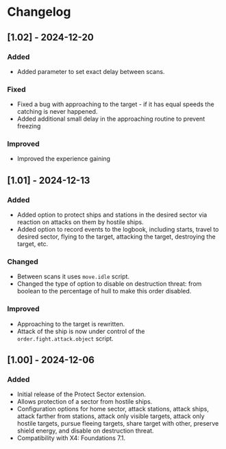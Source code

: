 # Changelog

## [1.02] - 2024-12-20
### Added
- Added parameter to set exact delay between scans.
### Fixed
- Fixed a bug with approaching to the target - if it has equal speeds the catching is never happened.
- Added additional small delay in the approaching routine to prevent freezing
### Improved
- Improved the experience gaining


## [1.01] - 2024-12-13
### Added
- Added option to protect ships and stations in the desired sector via reaction on attacks on them by hostile ships.
- Added option to record events to the logbook, including starts, travel to desired sector, flying to the target, attacking the target, destroying the target, etc.

### Changed
- Between scans it uses `move.idle` script.
- Changed the type of option to disable on destruction threat: from boolean to the percentage of hull to make this order disabled.

### Improved
- Approaching to the target is rewritten.
- Attack of the ship is now under control of the `order.fight.attack.object` script.

## [1.00] - 2024-12-06
### Added
- Initial release of the Protect Sector extension.
- Allows protection of a sector from hostile ships.
- Configuration options for home sector, attack stations, attack ships, attack farther from stations, attack only visible targets, attack only hostile targets, pursue fleeing targets, share target with other, preserve shield energy, and disable on destruction threat.
- Compatibility with X4: Foundations 7.1.